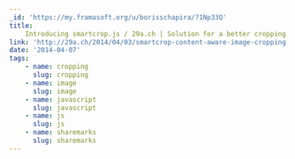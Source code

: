 ```yaml
---
_id: 'https://my.framasoft.org/u/borisschapira/?1Np33Q'
title:
    Introducing smartcrop.js / 29a.ch | Solution for a better cropping of images
link: 'http://29a.ch/2014/04/03/smartcrop-content-aware-image-cropping'
date: '2014-04-07'
tags:
    - name: cropping
      slug: cropping
    - name: image
      slug: image
    - name: javascript
      slug: javascript
    - name: js
      slug: js
    - name: sharemarks
      slug: sharemarks
---
```


<div class="markdown"><p></p></div>
